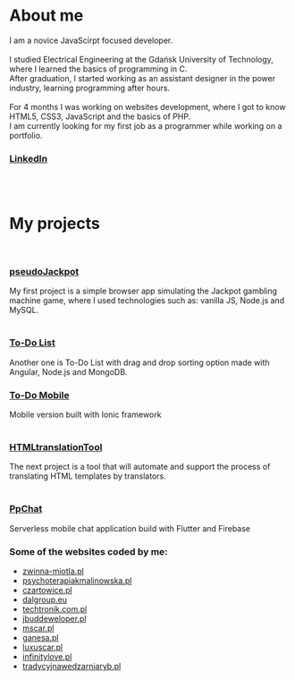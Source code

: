 # About me
I am a novice JavaScirpt focused developer. <br /> <br />
I studied Electrical Engineering at the Gdańsk University of Technology, where I learned the basics of programming in C. <br />
After graduation, I started working as an assistant designer in the power industry, learning programming after hours. <br /> <br />
For 4 months I was working on websites development, where I got to know HTML5, CSS3, JavaScript and the basics of PHP. <br />
I am currently looking for my first job as a programmer while working on a portfolio.

### [LinkedIn](https://www.linkedin.com/in/paweł-Małek)
<br /> <br />

# My projects
<br />

### [pseudoJackpot](https://jackpot.pppmmm.pl/)
My first project is a simple browser app simulating the Jackpot gambling machine game, where I used technologies such as: vanilla JS, Node.js and MySQL.
<br /> <br />

### [To-Do List](https://todo.pppmmm.pl/)
Another one is To-Do List with drag and drop sorting option made with Angular, Node.js and MongoDB.  

### [To-Do Mobile](https://drive.google.com/drive/folders/1OpUzcEuO5Mr3DBd4977ORzwrv-EduInr?usp=sharing)
Mobile version built with Ionic framework
<br /><br />

### [HTMLtranslationTool](https://translator.pppmmm.pl/)
The next project is a tool that will automate and support the process of translating HTML templates by translators.
<br /> <br />

### [PpChat](https://drive.google.com/drive/folders/1OpUzcEuO5Mr3DBd4977ORzwrv-EduInr?usp=sharing)
Serverless mobile chat application build with Flutter and Firebase


### Some of the websites coded by me: 
* [zwinna-miotla.pl](https://zwinna-miotla.pl/)
* [psychoterapiakmalinowska.pl](https://psychoterapiakmalinowska.pl/)
* [czartowice.pl](http://czartowice.pl/)
* [dalgroup.eu](http://dalgroup.eu/)
* [techtronik.com.pl](https://techtronik.com.pl/)
* [jbuddeweloper.pl](https://jbuddeweloper.pl/)
* [mscar.pl](https://mscar.pl/)
* [ganesa.pl](https://ganesa.pl/)
* [luxuscar.pl](https://luxuscar.pl/)
* [infinitylove.pl](https://infinitylove.evada.pl/)
* [tradycyjnawedzarniaryb.pl](https://tradycyjnawedzarniaryb.pl/)
